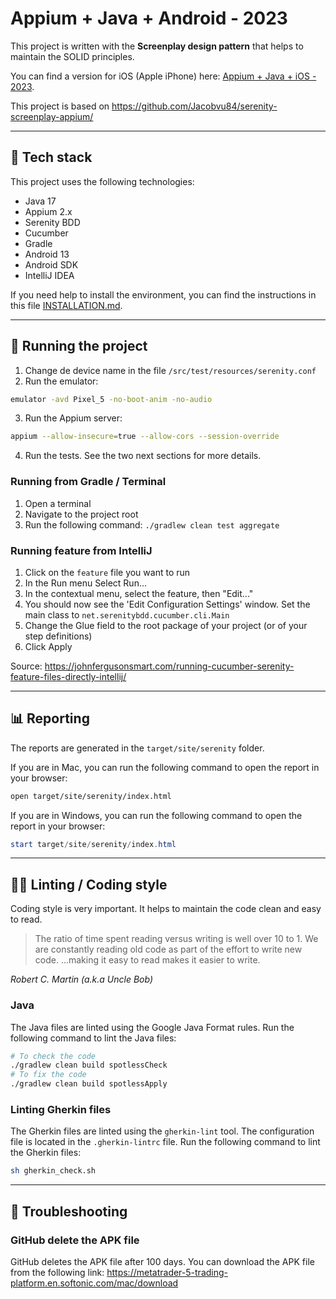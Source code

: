 # Appium + Java + Android - 2023

This project is written with the **Screenplay design pattern** that helps to
maintain the SOLID principles.

You can find a version for iOS (Apple iPhone)
here: [Appium + Java + iOS - 2023](https://github.com/AlexAndradeNet/appiumjavaios).

This project is based
on https://github.com/Jacobvu84/serenity-screenplay-appium/

---

## 🔧 Tech stack

This project uses the following technologies:

* Java 17
* Appium 2.x
* Serenity BDD
* Cucumber
* Gradle
* Android 13
* Android SDK
* IntelliJ IDEA

If you need help to install the environment, you can find the instructions in
this file [INSTALLATION.md](INSTALLATION.md).

---

## 🚀 Running the project

1. Change de device name in the file `/src/test/resources/serenity.conf`
2. Run the emulator:

```bash
emulator -avd Pixel_5 -no-boot-anim -no-audio
```

3. Run the Appium server:

```bash
appium --allow-insecure=true --allow-cors --session-override
```

4. Run the tests. See the two next sections for more details.

### Running from Gradle / Terminal

1. Open a terminal
2. Navigate to the project root
3. Run the following command: `./gradlew clean test aggregate`

### Running feature from IntelliJ

1. Click on the `feature` file you want to run
2. In the Run menu Select Run...
3. In the contextual menu, select the feature, then "Edit..."
4. You should now see the 'Edit Configuration Settings' window. Set the main
   class to `net.serenitybdd.cucumber.cli.Main`
5. Change the Glue field to the root package of your project (or of your step
   definitions)
6. Click Apply

Source: https://johnfergusonsmart.com/running-cucumber-serenity-feature-files-directly-intellij/

---

## 📊 Reporting

The reports are generated in the `target/site/serenity` folder.

If you are in Mac, you can run the following command to open the report in your
browser:

```bash
open target/site/serenity/index.html
```

If you are in Windows, you can run the following command to open the report in
your browser:

```powershell
start target/site/serenity/index.html
```

---

## 💅🏽 Linting / Coding style

Coding style is very important. It helps to maintain the code clean and easy to
read.

> The ratio of time spent reading versus writing is well over 10 to 1. We are
> constantly reading old code as part of the effort to write new code. …making
> it
> easy to read makes it easier to write.

_Robert C. Martin (a.k.a Uncle Bob)_

### Java

The Java files are linted using the Google Java Format rules.
Run the following command to lint the Java files:

```bash
# To check the code
./gradlew clean build spotlessCheck
# To fix the code
./gradlew clean build spotlessApply
```

### Linting Gherkin files

The Gherkin files are linted using the `gherkin-lint` tool. The configuration
file is located in the `.gherkin-lintrc` file.
Run the following command to lint the Gherkin files:

```bash
sh gherkin_check.sh
```

---

## 🐞 Troubleshooting

### GitHub delete the APK file

GitHub deletes the APK file after 100 days. You can download the APK file from
the following
link: https://metatrader-5-trading-platform.en.softonic.com/mac/download
